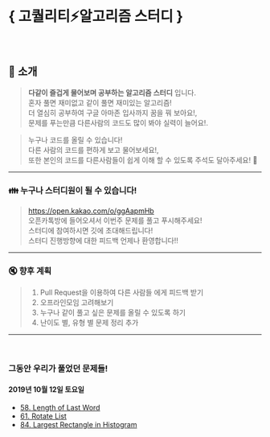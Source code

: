# { 고퀄리티:zap:알고리즘 스터디 }

</br>

## :mega: 소개
>**다같이 즐겁게 물어보며 공부하는 알고리즘 스터디** 입니다.  
>혼자 풀면 재미없고 같이 풀면 재미있는 알고리즘!  
>더 열심히 공부하여 구글 아마존 입사까지 꿈을 꿔 보아요!,  
>문제를 푸는만큼 다른사람의 코드도 많이 봐야 실력이 늘어요!.  

>누구나 코드를 올릴 수 있습니다!  
>다른 사람의 코드를 편하게 보고 물어보세요!,  
>또한 본인의 코드를 다른사람들이 쉽게 이해 할 수 있도록 주석도 달아주세요! :pray:

--------------------------------------
### :family: 누구나 스터디원이 될 수 있습니다!
>https://open.kakao.com/o/ggAapmHb  
>오픈카톡방에 들어오셔서 이번주 문제를 풀고 푸시해주세요!  
>스터디에 참여하시면 깃에 초대해드립니다!  
>스터디 진행방향에 대한 피드백 언제나 환영합니다!!

--------------------------------------
### :mute: 향후 계획
>1. Pull Request을 이용하여 다른 사람들 에게 피드백 받기
>2. 오프라인모임 고려해보기
>3. 누구나 같이 풀고 싶은 문제를 올릴 수 있도록 하기
>4. 난이도 별, 유형 별 문제 정리 추가
--------------------------------------
</br>

### 그동안 우리가 풀었던 문제들!

#### 2019년 10월 12일 토요일
- [58. Length of Last Word](https://leetcode.com/problems/length-of-last-word/)
- [61. Rotate List](https://leetcode.com/problems/rotate-list/)
- [84. Largest Rectangle in Histogram](https://leetcode.com/problems/largest-rectangle-in-histogram/)
